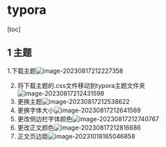 # typora

[toc]

## 1 主题

1.下载主题![image-20230817212227358](http://cdn.nidhogg-110.cn/typora/image-20230817212227358.png)

2.   将下载主题的.css文件移动到typora主题文件夹![image-20230817212431598](http://cdn.nidhogg-110.cn/typora/image-20230817212431598.png)
3.   更换主题![image-20230817212538622](http://cdn.nidhogg-110.cn/typora/image-20230817212538622.png)
4.   更换字体大小![image-20230817212641569](http://cdn.nidhogg-110.cn/typora/image-20230817212641569.png)
5.   更改侧边栏字体颜色![image-20230817212740767](http://cdn.nidhogg-110.cn/typora/image-20230817212740767.png)
6.   更改正文颜色![image-20230817212816686](http://cdn.nidhogg-110.cn/typora/image-20230817212816686.png)
6.   正文页边距![image-20231018165046858](http://cdn.nidhogg-110.cn/typora/image-20231018165046858.png)

